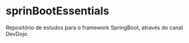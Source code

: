 # sprinBootEssentials
Repositório de estudos para o framework SpringBoot, através do canal DevDojo. 
